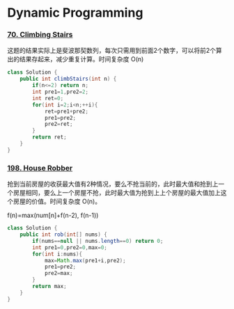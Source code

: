 # Dynamic Programming

### [70. Climbing Stairs](70)

这题的结果实际上是斐波那契数列，每次只需用到前面2个数字，可以将前2个算出的结果存起来，减少重复计算。时间复杂度 O(n)

~~~java
class Solution {
    public int climbStairs(int n) {
        if(n<=2) return n;
        int pre1=1,pre2=2;
        int ret=0;
        for(int i=2;i<n;++i){
            ret=pre1+pre2;
            pre1=pre2;
            pre2=ret;
        }
        return ret;
    }
}
~~~

### [198. House Robber](198)

抢到当前房屋的收获最大值有2种情况，要么不抢当前的，此时最大值和抢到上一个房屋相同，要么上一个房屋不抢，此时最大值为抢到上上个房屋的最大值加上这个房屋的价值。时间复杂度 O(n)。

f(n)=max(num[n]+f(n-2), f(n-1))

~~~java
class Solution {
    public int rob(int[] nums) {
        if(nums==null || nums.length==0) return 0;
        int pre1=0,pre2=0,max=0;
        for(int i:nums){
            max=Math.max(pre1+i,pre2);
            pre1=pre2;
            pre2=max;
        }
        return max;
    }
}
~~~
